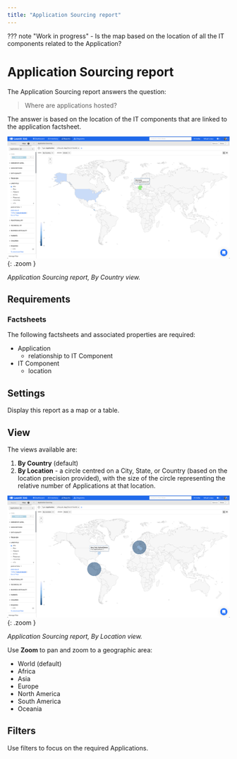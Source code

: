 ```yaml
---
title: "Application Sourcing report"
---
```


??? note "Work in progress"
    - Is the map based on the location of all the IT components related to the Application?

# Application Sourcing report

The Application Sourcing report answers the question:

>Where are applications hosted?

The answer is based on the location of the IT components that are linked to the application factsheet.


![Application Sourcing](/assets/images/application-sourcing-country.png){: .zoom }  

<!--
![](https://www.leanix.net/hubfs/2019%20LX%20Website/General/Illu/ia-countrymap-8-Col-XL.svg)
-->

*Application Sourcing report, By Country view.*

## Requirements

### Factsheets

The following factsheets and associated properties are required:

- Application    
    - relationship to IT Component
- IT Component
    - location

<!--
#### Tags 

- No tags are required for this report

#### Other requirements

- No other requirements
-->

## Settings

Display this report as a map or a table. 

## View

The views available are: 

1. **By Country** (default)
2. **By Location** - a circle centred on a City, State, or Country (based on the location precision provided), with the size of the circle representing the relative number of Applications at that location.


![Application Sourcing](/assets/images/application-sourcing-location.png){: .zoom }  

*Application Sourcing report, By Location view.*


Use **Zoom** to pan and zoom to a geographic area:

- World (default)
- Africa
- Asia
- Europe
- North America
- South America
- Oceania


## Filters

Use filters to focus on the required Applications.

<!--
## Editing

This report cannot be edited
-->
